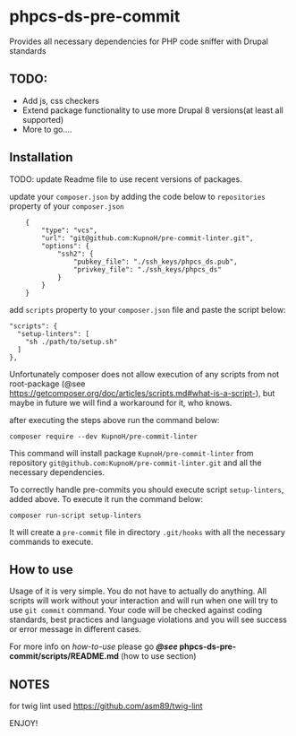 phpcs-ds-pre-commit
=======================

Provides all necessary dependencies for PHP code sniffer with Drupal standards

TODO:
--------
- Add js, css checkers
- Extend package functionality to use more Drupal 8 versions(at least all supported)
- More to go....


Installation
-----------------------

TODO: update Readme file to use recent versions of packages.

update your `composer.json` by adding the code below to `repositories` property of your `composer.json`

        {
            "type": "vcs",
            "url": "git@github.com:KupnoH/pre-commit-linter.git",
            "options": {
                "ssh2": {
                    "pubkey_file": "./ssh_keys/phpcs_ds.pub",
                    "privkey_file": "./ssh_keys/phpcs_ds"
                }
            }
        }

add `scripts` property to your `composer.json` file and paste the script below:


    "scripts": {
      "setup-linters": [
        "sh ./path/to/setup.sh"
      ]
    },

Unfortunately composer does not allow execution of any scripts from not root-package (@see https://getcomposer.org/doc/articles/scripts.md#what-is-a-script-), but maybe in future we will find a workaround for it, who knows.

after executing the steps above run the command below:

`composer require --dev KupnoH/pre-commit-linter`

This command will install package `KupnoH/pre-commit-linter` from repository `git@github.com:KupnoH/pre-commit-linter.git` and all the necessary dependencies.

To correctly handle pre-commits you should execute script `setup-linters`, added above. To execute it run the command below:

`composer run-script setup-linters`

It will create a `pre-commit` file in directory `.git/hooks` with all the necessary commands to execute.

How to use
-----------------

Usage of it is very simple. You do not have to actually do anything. All scripts will work without your interaction and will run when one will try to use `git commit` command. Your code will be checked against coding standards, best practices and language violations and you will see success or error message in different cases.

For more info on _how-to-use_ please go **_@see_ phpcs-ds-pre-commit/scripts/README.md** (how to use section) 

NOTES
--------
for twig lint used https://github.com/asm89/twig-lint


ENJOY!
